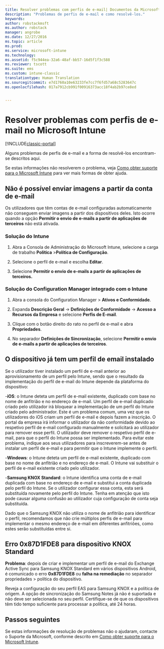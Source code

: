```yaml
---
title: Resolver problemas com perfis de e-mail| Documentos da Microsoft
description: "Problemas de perfis de e-mail e como resolvê-los."
keywords: 
author: robstackmsft
ms.author: robstack
manager: angrobe
ms.date: 12/27/2016
ms.topic: article
ms.prod: 
ms.service: microsoft-intune
ms.technology: 
ms.assetid: f5c944ea-32a6-48af-bb57-16d5f1f3c588
ms.reviewer: tscott
ms.suite: ems
ms.custom: intune-classic
translationtype: Human Translation
ms.sourcegitcommit: e7d1760a10e63233fe7cc7f6fd57a68c5283647c
ms.openlocfilehash: 017a7912cb991f00916373acc18f4ab2b97ce8ed


---
```


# <a name="troubleshoot-email-profiles-in-microsoft-intune"></a>Resolver problemas com perfis de e-mail no Microsoft Intune

[!INCLUDE[classic-portal](../includes/classic-portal.md)]

Alguns problemas de perfis de e-mail e a forma de resolvê-los encontram-se descritos aqui.

Se estas informações não resolverem o problema, veja [Como obter suporte para o Microsoft Intune](how-to-get-support-for-microsoft-intune.md) para ver mais formas de obter ajuda.


## <a name="unable-to-send-images-from--email-account"></a>Não é possível enviar imagens a partir da conta de e-mail
Os utilizadores que têm contas de e-mail configuradas automaticamente não conseguem enviar imagens a partir dos dispositivos deles.
Isto ocorre quando a opção **Permitir o envio de e-mails a partir de aplicações de terceiros** não está ativada.

### <a name="intune-solution"></a>Solução do Intune

1.  Abra a Consola de Administração do Microsoft Intune, selecione a carga de trabalho **Política** &gt;**Política de Configuração**.

2.  Selecione o perfil de e-mail e escolha **Editar**.

3.  Selecione **Permitir o envio de e-mails a partir de aplicações de terceiros.**

### <a name="configuration-manager-integrated-with-intune-solution"></a>Solução do Configuration Manager integrado com o Intune

1.  Abra a consola do Configuration Manager &gt; **Ativos e Conformidade**.

2.  Expanda **Descrição Geral** -&gt; **Definições de Conformidade** -&gt; **Acesso a Recursos da Empresa** e selecione **Perfis de E-mail**.

3.  Clique com o botão direito do rato no perfil de e-mail e abra **Propriedades**.

4.  No separador **Definições de Sincronização**, selecione **Permitir o envio de e-mails a partir de aplicações de terceiros**.


## <a name="device-already-has-an-email-profile-installed"></a>O dispositivo já tem um perfil de email instalado

Se o utilizador tiver instalado um perfil de e-mail anterior ao aprovisionamento de um perfil pelo Intune, sendo que o resultado da implementação do perfil de e-mail do Intune depende da plataforma do dispositivo:

-**iOS**: o Intune deteta um perfil de e-mail existente, duplicado com base no nome de anfitrião e no endereço de e-mail. Um perfil de e-mail duplicado criado pelo utilizador irá bloquear a implementação de um perfil do Intune criado pelo administrador. Este é um problema comum, uma vez que os utilizadores do iOS criam um perfil de e-mail e depois fazem a inscrição. O portal da empresa irá informar o utilizador da não conformidade devido ao respetivo perfil de e-mail configurado manualmente e solicitará ao utilizador para remover esse perfil. O utilizador deve remover o respetivo perfil de e-mail, para que o perfil do Intune possa ser implementado. Para evitar este problema, indique aos seus utilizadores para inscreverem-se antes de instalar um perfil de e-mail e para permitir que o Intune implemente o perfil.

-**Windows**: o Intune deteta um perfil de e-mail existente, duplicado com base no nome de anfitrião e no endereço de e-mail. O Intune vai substituir o perfil de e-mail existente criado pelo utilizador.

-**Samsung KNOX Standard**: o Intune identifica uma conta de e-mail duplicada com base no endereço de e-mail e substitui a conta duplicada pelo perfil do Intune. Se o utilizador configurar essa conta, esta será substituída novamente pelo perfil do Intune. Tenha em atenção que isto pode causar alguma confusão ao utilizador cuja configuração de conta seja substituída.

Dado que o Samsung KNOX não utiliza o nome de anfitrião para identificar o perfil, recomendamos que não crie múltiplos perfis de e-mail para implementar o mesmo endereço de e-mail em diferentes anfitriões, como estes serão substituídas entre si.

## <a name="error--0x87d1fde8-for-knox-standard-device"></a>Erro 0x87D1FDE8 para dispositivo KNOX Standard
**Problema**: depois de criar e implementar um perfil de e-mail do Exchange Active Sync para Samsung KNOX Standard em vários dispositivos Android, é comunicado o erro **0x87D1FDE8** ou **falha na remediação** no separador propriedades &gt; política do dispositivo.

Reveja a configuração do seu perfil EAS para Samsung KNOX e a política de origem. A opção de sincronização do Samsung Notes já não é suportada e não deve ser selecionada no seu perfil. Certifique-se de que os dispositivos têm tido tempo suficiente para processar a política, até 24 horas.

## <a name="next-steps"></a>Passos seguintes
Se estas informações de resolução de problemas não o ajudaram, contacte o Suporte da Microsoft, conforme descrito em [Como obter suporte para o Microsoft Intune](how-to-get-support-for-microsoft-intune.md).



<!--HONumber=Dec16_HO5-->


